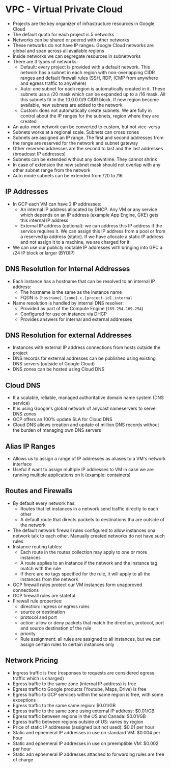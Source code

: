 # VPC - Virtual Private Cloud

- Projects are the key organizer of infrastructure resources in Google Cloud
- The default quota for each project is 5 networks
- Networks can be shared or peered with other networks
- These networks do not have IP ranges. Google Cloud networks are global and span across all available regions
- Inside networks we can segregate resources in subnetworks
- There are 3 types of networks:
    - Default: every project is provided with a default network. This network has a subnet in each region with non-overlapping CIDR ranges and default firewall rules (SSH, RDP, ICMP from anywhere and egress traffic to anywhere)
    - Auto: one subnet for each region is automatically created in it. These subnets usa a /20 mask which can be expanded up to a /16 mask. All this subnets fit in the 10.0.0.0/9 CIDR block. If new region become available, new subnets are added to the network
    - Custom: does not automatically create subnets. We are fully in control about the IP ranges for the subnets, region where they are created
- An auto-mod network can be converted to custom, but not vice-versa
- Subnets works at a regional scale. Subnets can cross zones
- Subnets are assigned an IP range. The first and second addresses from the range are reserved for the network and subnet gateway
- Other reserved addresses are the second to last and the last addresses (broadcast IP addresses)
- Subnets can be extended without any downtime. They cannot shrink
- In case of extension the new subnet mask should not overlap with any other subnet range from the network
- Auto mode subnets can be extended from /20 to /16

## IP Addresses

- In GCP each VM can have 2 IP addresses:
    - An internal IP address allocated by DHCP. Any VM or any service which depends on an IP address (example App Engine, GKE) gets this internal IP address
    - External IP address (optional): we can address this IP address if the service requires it. We can assign this IP address from a pool or from a reserved ip address (static). If we have allocate a static IP address and not assign it to a machine, we are charged for it
- We can use our publicly routable IP addresses with bringing into GPC a /24 IP block or larger (BYOIP)

## DNS Resolution for Internal Addresses

- Each instance has a hostname that can be resolved to an internal IP address:
    - The hostname is the same as the instance name
    - FQDN is `[hostname].[zone].c.[project-id].internal`
- Name resolution is handled by internal DNS resolver:
    - Provided as part of the Compute Engine (`169.254.169.254`)
    - Configured for use on instance via DHCP
    - Provides answers for internal and external addresses

## DNS Resolution for external Addresses

- Instances with external IP address connections from hosts outside the project
- DNS records for external addresses can be published using existing DNS servers (outside of Google Cloud)
- DNS zones can be hosted using Cloud DNS

## Cloud DNS

- It a scalable, reliable, managed authoritative domain name system (DNS service)
- It is using Google's global network of anycast nameservers to serve DNS zones
- GCP offers an 100% update SLA for Cloud DNS
- Cloud DNS allows creation and update of million DNS records without the burden of managing own DNS servers

## Alias IP Ranges

- Allows us to assign a range of IP addresses as aliases to a VM's network interface
- Useful if want to assign multiple IP addresses to VM in case we are running multiple applications on it (example: containers)

## Routes and Firewalls

- By default every network has:
    - Routes that let instances in a network send traffic directly to each other
    - A default route that directs packets to destinations tha are outside of the network
- The default network firewall rules configured to allow instances ona network talk to each other. Manually created networks do not have such rules
- Instance routing tables:
    - Each route in the routes collection may apply to one or more instances
    - A route applies to an instance if the network and the instance tag match with the rule
    - If there are no tags specified for the rule, it will apply to all the instances from the network
- GCP firewall rules protect our VM instances form unapproved connections
- GCP firewall rules are stateful
- Firewall rule properties:
    - direction: ingress or egress rules
    - source or destination
    - protocol and port
    - action: allow or deny packets that match the direction, protocol, port and source destination of the rule
    - priority
    - Rule assignment: all rules are assigned to all instances, but we can assign certain rules to certain instances only

## Network Pricing

- Ingress traffic is free (responses to requests are considered egress traffic which is charged)
- Egress traffic to the same zone (internal IP address) is free
- Egress traffic to Google products (Youtube, Maps, Drive) is free
- Egress traffic to GCP services within the same region is free, with some exceptions
- Egress traffic to the same same region: $0.01/GB
- Egress traffic to the same zone using external IP address: $0.01/GB
- Egress traffic between regions in the US and Canada: $0.01/GB
- Egress traffic between regions outside of US: varies by region
- Price of static IP addresses (assigned but not used): $0.01 per hour
- Static and ephemeral IP addresses in use on standard VM: $0.004 per hour
- Static and ephemeral IP addresses in use on preemptible VM: $0.002 per hour
- Static adn ephemeral IP addresses attached to forwarding rules are free of charge